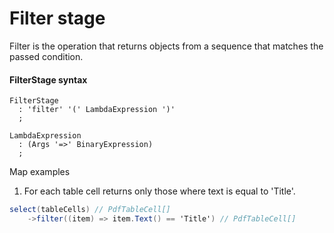 # Filter stage

Filter is the operation that returns objects from a sequence that matches the passed condition.

#### FilterStage syntax
```antlr
FilterStage
  : 'filter' '(' LambdaExpression ')'  
  ;
  
LambdaExpression
  : (Args '=>' BinaryExpression)
  ;
```

Map examples
1. For each table cell returns only those where text is equal to 'Title'.
```csharp
select(tableCells) // PdfTableCell[]
    ->filter((item) => item.Text() == 'Title') // PdfTableCell[]
```